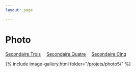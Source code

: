 ```yaml
---
layout: page 

---
```

<h1>Photo</h1>

[Secondaire Trois](../Photo/)&emsp; [Secondaire Quatre](../Photo4/)&emsp; [Secondaire Cinq](../Photo5/)

{% include image-gallery.html folder="/projets/photo5/" %} 
